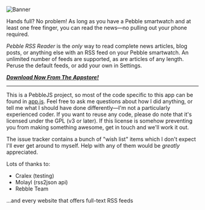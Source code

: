![Banner](https://github.com/Wowfunhappy/Pebble-RSS-Reader/raw/master/Banner.png)

Hands full? No problem! As long as you have a Pebble smartwatch and at least one free finger, you can read the news—no pulling out your phone required.

_Pebble RSS Reader_ is the _only_ way to read complete news articles, blog posts, or anything else with an RSS feed on your Pebble smartwatch. An unlimited number of feeds are supported, as are articles of any length. Peruse the default feeds, or add your own in Settings.

***[Download Now From The Appstore!](https://apps.rebble.io/en_US/application/5d8d503bc393f5215a13e5e6)***

---

This is a PebbleJS project, so most of the code specific to this app can be found in [app.js](https://github.com/Wowfunhappy/Pebble-RSS-Reader/blob/master/src/js/app.js). Feel free to ask me questions about how I did anything, or tell me what I should have done differently—I'm not a particularly experienced coder. If you want to reuse any code, please do note that it's licensed under the GPL (v3 or later). If this license is somehow preventing you from making something awesome, get in touch and we'll work it out.

The issue tracker contains a bunch of "wish list" items which I don't expect I'll ever get around to myself. Help with any of them would be *greatly* appreciated.

Lots of thanks to:
* Cralex (testing)
* Molayl (rss2json api)
* Rebble Team

...and every website that offers full-text RSS feeds
